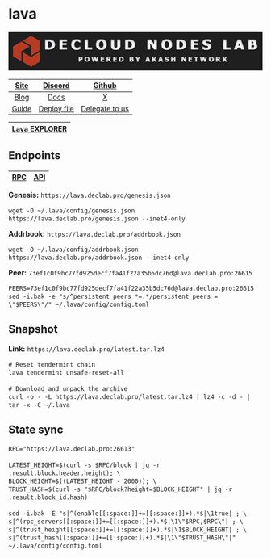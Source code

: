 # lava

![](/assets/banner.png)

|[Site](https://lavanet.xyz/)|[Discord](https://discord.gg/Zb4e7g9tjE)|[Github](https://github.com/lavanet)|
|:--:|:--:|:--:|
|[Blog](https://www.lavanet.xyz/blog)|[Docs](https://docs.lavanet.xyz/)|[X](https://twitter.com/lavanetxyz)|
|[Guide](https://services.declab.pro/guides)|[Deploy file](https://gitopia.com/DecloudNodesLab/cosmos-universe/tree/master/projects/Lava/lava_mainnet_deploy.yml)|[Delegate to us](https://restake.app/lava/lava@valoper1ax4c40gn3s74xxm75g6cmts3fw7rq64gt8e7wl)|


[Lava EXPLORER](https://explorer.declab.pro/Lava)|
|:--:|

## Endpoints

|[**RPC**](https://lava.declab.pro:26613)|[**API**](https://lava.declab.pro)|
|:--:|:--:|

**Genesis:** ```https://lava.declab.pro/genesis.json```

```
wget -O ~/.lava/config/genesis.json https://lava.declab.pro/genesis.json --inet4-only
```

**Addrbook:** ```https://lava.declab.pro/addrbook.json```

```
wget -O ~/.lava/config/addrbook.json https://lava.declab.pro/addrbook.json --inet4-only
```

**Peer:** ```73ef1c0f9bc77fd925decf7fa41f22a35b5dc76d@lava.declab.pro:26615```

```
PEERS=73ef1c0f9bc77fd925decf7fa41f22a35b5dc76d@lava.declab.pro:26615
sed -i.bak -e "s/^persistent_peers *=.*/persistent_peers = \"$PEERS\"/" ~/.lava/config/config.toml
```

## Snapshot 

**Link:** ```https://lava.declab.pro/latest.tar.lz4```

```
# Reset tendermint chain
lava tendermint unsafe-reset-all

# Download and unpack the archive
curl -o - -L https://lava.declab.pro/latest.tar.lz4 | lz4 -c -d - | tar -x -C ~/.lava
```

## State sync

```
RPC="https://lava.declab.pro:26613"

LATEST_HEIGHT=$(curl -s $RPC/block | jq -r .result.block.header.height); \
BLOCK_HEIGHT=$((LATEST_HEIGHT - 2000)); \
TRUST_HASH=$(curl -s "$RPC/block?height=$BLOCK_HEIGHT" | jq -r .result.block_id.hash)

sed -i.bak -E "s|^(enable[[:space:]]+=[[:space:]]+).*$|\1true| ; \
s|^(rpc_servers[[:space:]]+=[[:space:]]+).*$|\1\"$RPC,$RPC\"| ; \
s|^(trust_height[[:space:]]+=[[:space:]]+).*$|\1$BLOCK_HEIGHT| ; \
s|^(trust_hash[[:space:]]+=[[:space:]]+).*$|\1\"$TRUST_HASH\"|" ~/.lava/config/config.toml
```
